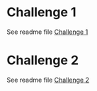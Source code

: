 # Challenge 1
See readme file [Challenge 1](./Python/Challenge1.md)

# Challenge 2
See readme file [Challenge 2](./Python/Challenge2.md)
